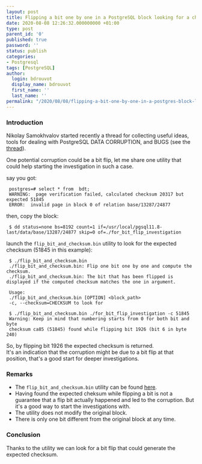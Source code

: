 ```yaml
---
layout: post
title: Flipping a bit one by one in a PostgreSQL block looking for a checksum
date: 2020-08-08 12:26:32.000000000 +01:00
type: post
parent_id: '0'
published: true
password: ''
status: publish
categories:
- Postgresql
tags: [PostgreSQL]
author:
  login: bdrouvot
  display_name: bdrouvot
  first_name: ''
  last_name: ''
permalink: "/2020/08/08/flipping-a-bit-one-by-one-in-a-postgres-block-looking-for-a-checksum/"
---
```


### Introduction

Nikolay Samokhvalov started recently a thread for collecting useful ideas, tools for dealing with PostgreSQL DATA CORRUPTION, and BUGS (see the [thread](https://twitter.com/samokhvalov/status/1289069826531422208)).

One potential corruption could be a bit flip, let me share one utility that could help starting the investigation in such a case.

say you got:

     postgres=# select * from  bdt;
     WARNING:  page verification failed, calculated checksum 20317 but expected 51845
     ERROR:  invalid page in block 0 of relation base/13287/24877

then, copy the block:

     $ dd status=none bs=8192 count=1 if=/usr/local/pgsql11.8-last/data/base/13287/24877 skip=0 of=./for_bit_flip_investigation

launch the `flip_bit_and_checksum.bin` utility to look for the expected checksum (51845 in this example):

     $ ./flip_bit_and_checksum.bin
     ./flip_bit_and_checksum.bin: Flip one bit one by one and compute the checksum.
     ./flip_bit_and_checksum.bin: The bit that has been flipped is displayed if the computed checksum matches the one in argument.

     Usage:
     ./flip_bit_and_checksum.bin [OPTION] <block_path>
     -c, --checksum=CHECKSUM to look for

     $ ./flip_bit_and_checksum.bin ./for_bit_flip_investigation -c 51845
     Warning: Keep in mind that numbering starts from 0 for both bit and byte
     checksum ca85 (51845) found while flipping bit 1926 (bit 6 in byte 240)

So, by flipping bit 1926 the expected checksum is returned.  
It's an indication that the corruption might be due to a bit flip at that position, that's a good start for deeper investigations.

### Remarks

-   The `flip_bit_and_checksum.bin` utility can be found [here](https://github.com/bdrouvot/pg_toolkit/blob/master/c/flip_bit_and_checksum.c).
-   Having found the expected cheksum while flipping a bit is not a guarantee that a flip bit actually happened and led to the corruption. But it's a good way to start the investigations with.
-   The utility does not modify the original block.
-   There is only one bit different from the original block at any time.

### Conclusion

Thanks to the utility we can look for a bit flip that could generate the expected checksum.
